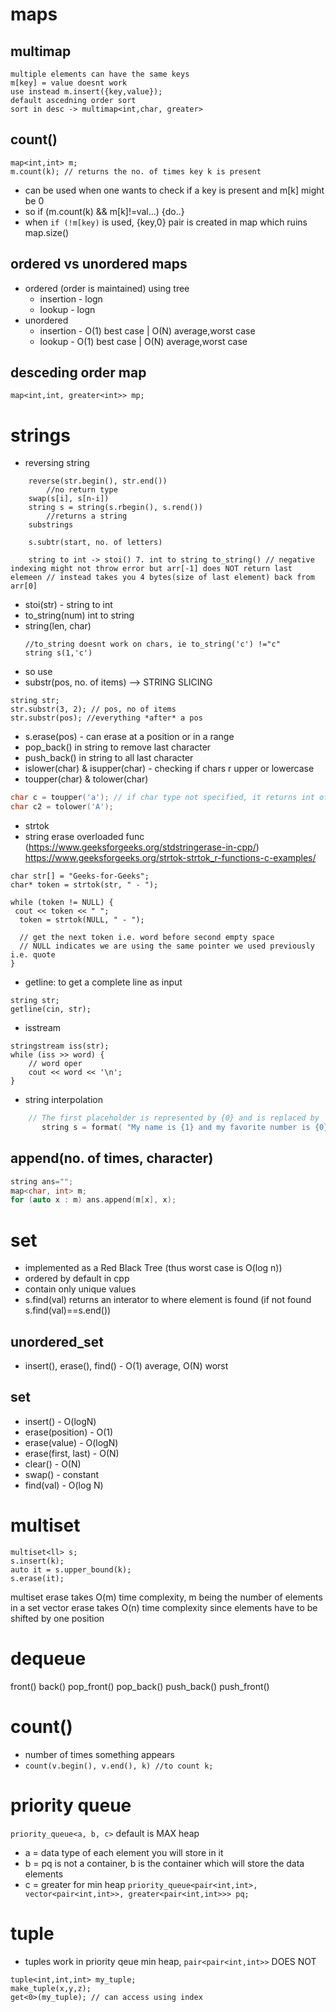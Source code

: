 # maps
## multimap

    multiple elements can have the same keys
    m[key] = value doesnt work
    use instead m.insert({key,value});
    default ascedning order sort
    sort in desc -> multimap<int,char, greater>

## count()
```
map<int,int> m;
m.count(k); // returns the no. of times key k is present
```
- can be used when one wants to check if a key is present and m[k] might be 0
- so if (m.count(k) && m[k]!=val...) {do..}
- when `if (!m[key)` is used, {key,0} pair is created in map which ruins map.size()

## ordered vs unordered maps
- ordered (order is maintained) using tree
  - insertion - logn
  - lookup - logn
- unordered
  - insertion - O(1) best case | O(N) average,worst case
  - lookup - O(1) best case | O(N) average,worst case
 
## desceding order map
`map<int,int, greater<int>> mp;`

# strings
- reversing string
```
    reverse(str.begin(), str.end())
        //no return type
    swap(s[i], s[n-i])
    string s = string(s.rbegin(), s.rend())
        //returns a string
    substrings

    s.subtr(start, no. of letters)

    string to int -> stoi() 7. int to string to_string() // negative indexing might not throw error but arr[-1] does NOT return last elemeen // instead takes you 4 bytes(size of last element) back from arr[0]
```
- stoi(str) - string to int
- to_string(num) int to string
- string(len, char)
  ```
  //to_string doesnt work on chars, ie to_string('c') !="c"
  string s(1,'c')
  ``` 
- so use
- substr(pos, no. of items) --> STRING SLICING
```
string str;
str.substr(3, 2); // pos, no of items
str.substr(pos); //everything *after* a pos
```
- s.erase(pos) - can erase at a position or in a range
- pop_back() in string to remove last character
- push_back() in string to all last character
- islower(char) & isupper(char) - checking if chars r upper or lowercase
- toupper(char) & tolower(char)
```cpp
char c = toupper('a'); // if char type not specified, it returns int of
char c2 = tolower('A');
```
- strtok
- string erase overloaded func (https://www.geeksforgeeks.org/stdstringerase-in-cpp/)
https://www.geeksforgeeks.org/strtok-strtok_r-functions-c-examples/
```
char str[] = "Geeks-for-Geeks";
char* token = strtok(str, " - ");
 
while (token != NULL) {
 cout << token << " ";
  token = strtok(NULL, " - ");
  
  // get the next token i.e. word before second empty space
  // NULL indicates we are using the same pointer we used previously i.e. quote
}
```
- getline: to get a complete line as input
```
string str;
getline(cin, str);
```
- isstream
```
stringstream iss(str);
while (iss >> word) {
    // word oper
    cout << word << '\n';
}
```
- string interpolation
```cpp
    // The first placeholder is represented by {0} and is replaced by 
       string s = format( "My name is {1} and my favorite number is {0}", num, name);
```
## append(no. of times, character)
```cpp
string ans="";
map<char, int> m;
for (auto x : m) ans.append(m[x], x);
```
# set
- implemented as a Red Black Tree (thus worst case is O(log n))
- ordered by default in cpp
- contain only unique values
- s.find(val) returns an interator to where element is found (if not found s.find(val)==s.end())
## unordered_set
- insert(), erase(), find() - O(1) average, O(N) worst
## set 
- insert() - O(logN)
- erase(position)	- O(1)
- erase(value) - O(logN)
- erase(first, last) - O(N)
- clear() - O(N)
- swap() - constant
- find(val) - O(log N) 
# multiset
```
multiset<ll> s;
s.insert(k);
auto it = s.upper_bound(k);
s.erase(it);
```
multiset erase takes O(m) time complexity, m being the number of elements in a set vector erase takes O(n) time complexity since elements have to be shifted by one position
# dequeue
front()
back()
pop_front()
pop_back()
push_back()
push_front()

# count()
- number of times something appears
- `count(v.begin(), v.end(), k) //to count k;`

# priority queue
`priority_queue<a, b, c>` default is MAX heap
- a = data type of each element you will store in it
- b = pq is not a container, b is the container which will store the data elements
- c = greater<int> for min heap
```priority_queue<pair<int,int>, vector<pair<int,int>>, greater<pair<int,int>>> pq;```

# tuple
- tuples work in priority qeue min heap, `pair<pair<int,int>>` DOES NOT
```
tuple<int,int,int> my_tuple;
make_tuple(x,y,z);
get<0>(my_tuple); // can access using index
```
